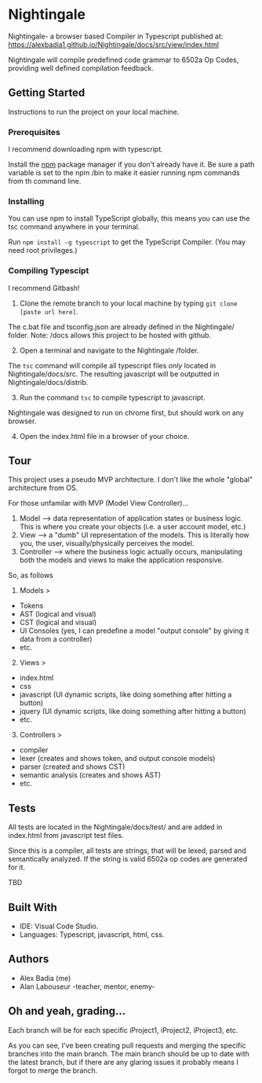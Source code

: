 # Nightingale
Nightingale- a browser based Compiler in Typescript published at: https://alexbadia1.github.io/Nightingale/docs/src/view/index.html

Nightingale will compile predefined code grammar to 6502a Op Codes, providing well defined compilation feedback.

## Getting Started

Instructions to run the project on your local machine.

### Prerequisites

I recommend downloading npm with typescript.

Install the [npm](https://www.npmjs.org/) package manager if you don't already have it.
Be sure a path variable is set to the npm /bin to make it easier running npm commands from th command line.

### Installing

You can use npm to install TypeScript globally, 
this means you can use the tsc command anywhere in your terminal.

Run `npm install -g typescript` to get the TypeScript Compiler. (You may need root privileges.)

### Compiling Typescipt

I recommend Gitbash!

1. Clone the remote branch to your local machine by typing `git clone [paste url here]`.

The c.bat file and tsconfig.json are already defined in the Nightingale/ folder.
Note: /docs allows this project to be hosted with github.

2. Open a terminal and navigate to the Nightingale /folder.

The `tsc` command will compile all typescript files *only* located in Nightingale/docs/src.
The resulting javascript will be outputted in Nightingale/docs/distrib.

3. Run the command `tsc` to compile typescript to javascript.

Nightingale was designed to run on chrome first, but should work on any browser.

4. Open the index.html file in a browser of your choice.

## Tour

This project uses a pseudo MVP architecture. I don't like the whole "global" architecture from OS.

For those unfamilar with MVP (Model View Controller)...

1. Model --> data representation of application states or business logic. This is where you create your objects (i.e. a user account model, etc.)
2. View --> a "dumb" UI representation of the models. This is literally how you, the user, visually/physically perceives the model.
3. Controller --> where the business logic actually occurs, manipulating both the models and views to make the application responsive.

So, as follows

1. Models >
  - Tokens
  - AST (logical and visual)
  - CST (logical and visual)
  - UI Consoles (yes, I can predefine a model "output console" by giving it data from a controller)
  - etc.
2. Views > 
  - index.html
  - css
  - javascript (UI dynamic scripts, like doing something after hitting a button)
  - jquery (UI dynamic scripts, like doing something after hitting a button)
  - etc.
3. Controllers >
  - compiler
  - lexer (creates and shows token, and output console models)
  - parser (created and shows CST)
  - semantic analysis (creates and shows AST)
  - etc.

## Tests

All tests are located in the Nightingale/docs/test/ and are added in index.html from javascript test files.

Since this is a compiler, all tests are strings, that will be lexed, parsed and semantically analyzed. 
If the string is valid 6502a op codes are generated for it.

TBD

## Built With

- IDE: Visual Code Studio.
- Languages: Typescript, javascript, html, css.

## Authors
- Alex Badia (me)
- Alan Labouseur -teacher, mentor, enemy-

## Oh and yeah, grading...

  Each branch will be for each specific iProject1, iProject2, iProject3, etc.

  As you can see, I've been creating pull requests and merging the specific branches into the main branch.
  The main branch should be up to date with the latest branch, but if there are any glaring issues it probably means I forgot to merge the branch.
